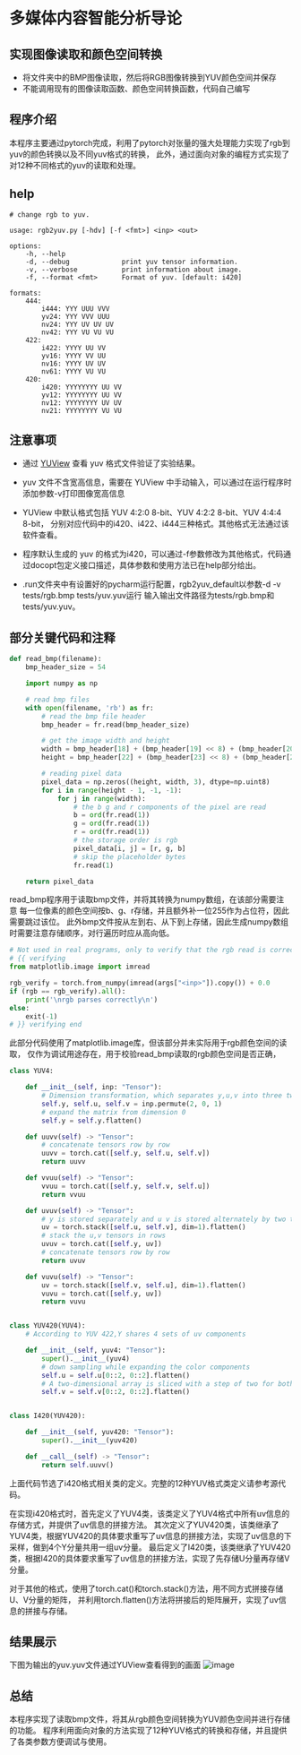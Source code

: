 # 多媒体内容智能分析导论

## 实现图像读取和颜色空间转换

- 将文件夹中的BMP图像读取，然后将RGB图像转换到YUV颜色空间并保存
- 不能调用现有的图像读取函数、颜色空间转换函数，代码自己编写

## 程序介绍

本程序主要通过pytorch完成，利用了pytorch对张量的强大处理能力实现了rgb到yuv的颜色转换以及不同yuv格式的转换，
此外，通过面向对象的编程方式实现了对12种不同格式的yuv的读取和处理。

## help

```shell
# change rgb to yuv.

usage: rgb2yuv.py [-hdv] [-f <fmt>] <inp> <out>

options:
    -h, --help
    -d, --debug             print yuv tensor information.
    -v, --verbose           print information about image.
    -f, --format <fmt>      Format of yuv. [default: i420]

formats:
    444:
        i444: YYY UUU VVV
        yv24: YYY VVV UUU
        nv24: YYY UV UV UV
        nv42: YYY VU VU VU
    422:
        i422: YYYY UU VV
        yv16: YYYY VV UU
        nv16: YYYY UV UV
        nv61: YYYY VU VU
    420:
        i420: YYYYYYYY UU VV
        yv12: YYYYYYYY UU VV
        nv12: YYYYYYYY UV UV
        nv21: YYYYYYYY VU VU
```

## 注意事项

- 通过 [YUView](https://ient.github.io/YUView) 查看 yuv 格式文件验证了实验结果。

- yuv 文件不含宽高信息，需要在 YUView 中手动输入，可以通过在运行程序时添加参数-v打印图像宽高信息

- YUView 中默认格式包括 YUV 4:2:0 8-bit、YUV 4:2:2 8-bit、YUV 4:4:4 8-bit，
  分别对应代码中的i420、i422、i444三种格式。其他格式无法通过该软件查看。

- 程序默认生成的 yuv 的格式为i420，可以通过-f参数修改为其他格式，代码通过docopt包定义接口描述，具体参数和使用方法已在help部分给出。

- .run文件夹中有设置好的pycharm运行配置，rgb2yuv_default以参数-d -v tests/rgb.bmp tests/yuv.yuv运行
  输入输出文件路径为tests/rgb.bmp和tests/yuv.yuv。

## 部分关键代码和注释

```python
def read_bmp(filename):
    bmp_header_size = 54

    import numpy as np

    # read bmp files
    with open(filename, 'rb') as fr:
        # read the bmp file header
        bmp_header = fr.read(bmp_header_size)

        # get the image width and height
        width = bmp_header[18] + (bmp_header[19] << 8) + (bmp_header[20] << 16) + (bmp_header[21] << 24)
        height = bmp_header[22] + (bmp_header[23] << 8) + (bmp_header[24] << 16) + (bmp_header[25] << 24)

        # reading pixel data
        pixel_data = np.zeros((height, width, 3), dtype=np.uint8)
        for i in range(height - 1, -1, -1):
            for j in range(width):
                # the b g and r components of the pixel are read
                b = ord(fr.read(1))
                g = ord(fr.read(1))
                r = ord(fr.read(1))
                # the storage order is rgb
                pixel_data[i, j] = [r, g, b]
                # skip the placeholder bytes
                fr.read(1)

    return pixel_data
```

read_bmp程序用于读取bmp文件，并将其转换为numpy数组，在该部分需要注意
每一位像素的颜色空间按b、g、r存储，并且额外补一位255作为占位符，因此需要跳过该位。
此外bmp文件按从左到右、从下到上存储，因此生成numpy数组时需要注意存储顺序，对行遍历时应从高向低。

```python
# Not used in real programs, only to verify that the rgb read is correct
# {{ verifying
from matplotlib.image import imread

rgb_verify = torch.from_numpy(imread(args["<inp>"]).copy()) + 0.0
if (rgb == rgb_verify).all():
    print('\nrgb parses correctly\n')
else:
    exit(-1)
# }} verifying end
```

此部分代码使用了matplotlib.image库，但该部分并未实际用于rgb颜色空间的读取，
仅作为调试用途存在，用于校验read_bmp读取的rgb颜色空间是否正确，

```python
class YUV4:

    def __init__(self, inp: "Tensor"):
        # Dimension transformation, which separates y,u,v into three two-dimensional matrices
        self.y, self.u, self.v = inp.permute(2, 0, 1)
        # expand the matrix from dimension 0
        self.y = self.y.flatten()

    def uuvv(self) -> "Tensor":
        # concatenate tensors row by row
        uuvv = torch.cat([self.y, self.u, self.v])
        return uuvv

    def vvuu(self) -> "Tensor":
        vvuu = torch.cat([self.y, self.v, self.u])
        return vvuu

    def uvuv(self) -> "Tensor":
        # y is stored separately and u v is stored alternately by two tensor concatenations
        uv = torch.stack([self.u, self.v], dim=1).flatten()
        # stack the u,v tensors in rows
        uvuv = torch.cat([self.y, uv])
        # concatenate tensors row by row
        return uvuv

    def vuvu(self) -> "Tensor":
        uv = torch.stack([self.v, self.u], dim=1).flatten()
        vuvu = torch.cat([self.y, uv])
        return vuvu


class YUV420(YUV4):
    # According to YUV 422,Y shares 4 sets of uv components

    def __init__(self, yuv4: "Tensor"):
        super().__init__(yuv4)
        # down sampling while expanding the color components
        self.u = self.u[0::2, 0::2].flatten()
        # A two-dimensional array is sliced with a step of two for both rows and columns
        self.v = self.v[0::2, 0::2].flatten()


class I420(YUV420):

    def __init__(self, yuv420: "Tensor"):
        super().__init__(yuv420)

    def __call__(self) -> "Tensor":
        return self.uuvv()
```

上面代码节选了i420格式相关类的定义。完整的12种YUV格式类定义请参考源代码。

在实现i420格式时，首先定义了YUV4类，该类定义了YUV4格式中所有uv信息的存储方式，并提供了uv信息的拼接方法。
其次定义了YUV420类，该类继承了YUV4类，根据YUV420的具体要求重写了uv信息的拼接方法，实现了uv信息的下采样，做到4个Y分量共用一组uv分量。
最后定义了I420类，该类继承了YUV420类，根据I420的具体要求重写了uv信息的拼接方法，实现了先存储U分量再存储V分量。

对于其他的格式，使用了torch.cat()和torch.stack()方法，用不同方式拼接存储U、V分量的矩阵，
并利用torch.flatten()方法将拼接后的矩阵展开，实现了uv信息的拼接与存储。

## 结果展示

下图为输出的yuv.yuv文件通过YUView查看得到的画面
![image](result.png)

## 总结

本程序实现了读取bmp文件，将其从rgb颜色空间转换为YUV颜色空间并进行存储的功能。
程序利用面向对象的方法实现了12种YUV格式的转换和存储，并且提供了各类参数方便调试与使用。
